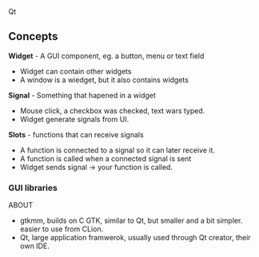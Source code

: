 Qt

## Concepts
**Widget** - A GUI component, eg. a button, menu or text field
- Widget can contain other widgets
- A window is a wiedget, but it also contains widgets

**Signal** - Something that hapened in a widget
- Mouse click, a checkbox was checked, text wars typed.
- Widget generate signals from UI.

**Slots** - functions that can receive signals
- A function is connected to a signal so it can later receive it.
- A function is called when a connected signal is sent
- Widget sends signal -> your function is called. 
### GUI libraries
ABOUT
- gtkmm, builds on C GTK, similar to Qt, but smaller and a bit simpler. easier to use from CLion.
- Qt, large application framwerok, usually used through Qt creator, their own IDE.